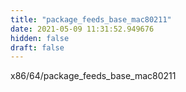 ```yaml
---
title: "package_feeds_base_mac80211"
date: 2021-05-09 11:31:52.949676
hidden: false
draft: false
---
```


x86/64/package_feeds_base_mac80211

